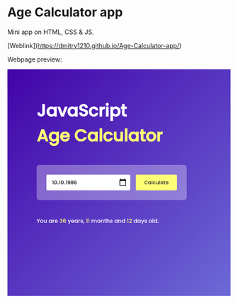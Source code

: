 # Age Calculator app

Mini app on HTML, CSS & JS.

[Weblink])https://dmitry1210.github.io/Age-Calculator-app/)

Webpage preview:

![image](https://github.com/dmitry1210/Age-Calculator-app/blob/main/img/age-calculator-app-screenshot.png)
